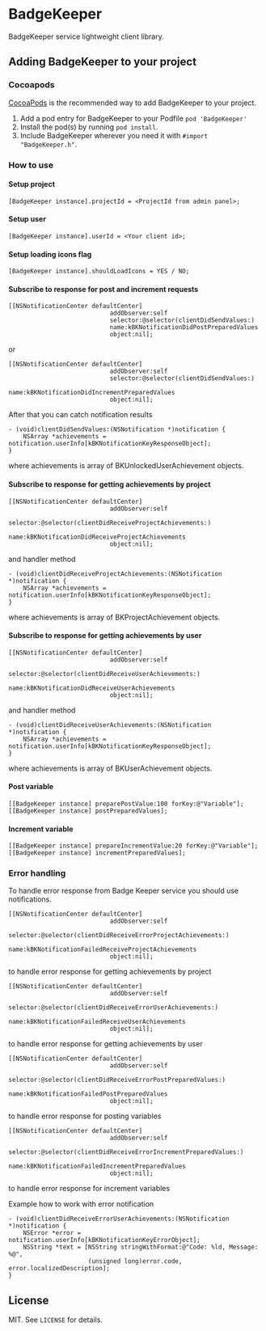 # BadgeKeeper
BadgeKeeper service lightweight client library.

## Adding BadgeKeeper to your project

### Cocoapods

[CocoaPods](http://cocoapods.org) is the recommended way to add BadgeKeeper to your project.

1. Add a pod entry for BadgeKeeper to your Podfile `pod 'BadgeKeeper'`
2. Install the pod(s) by running `pod install`.
3. Include BadgeKeeper wherever you need it with `#import "BadgeKeeper.h"`.

### How to use

#### Setup project
```
[BadgeKeeper instance].projectId = <ProjectId from admin panel>;
```
#### Setup user
```
[BadgeKeeper instance].userId = <Your client id>;
```
#### Setup loading icons flag
```
[BadgeKeeper instance].shouldLoadIcons = YES / NO;
```

#### Subscribe to response for post and increment requests
```
[[NSNotificationCenter defaultCenter]
                            addObserver:self
                            selector:@selector(clientDidSendValues:)
                            name:kBKNotificationDidPostPreparedValues
                            object:nil];
```
or
```
[[NSNotificationCenter defaultCenter]
                            addObserver:self
                            selector:@selector(clientDidSendValues:)
                            name:kBKNotificationDidIncrementPreparedValues
                            object:nil];
```
After that you can catch notification results
```
- (void)clientDidSendValues:(NSNotification *)notification {
    NSArray *achievements = notification.userInfo[kBKNotificationKeyResponseObject];
}
```
where achievements is array of BKUnlockedUserAchievement objects.

#### Subscribe to response for getting achievements by project
```
[[NSNotificationCenter defaultCenter]
                            addObserver:self
                            selector:@selector(clientDidReceiveProjectAchievements:)
                            name:kBKNotificationDidReceiveProjectAchievements
                            object:nil];
```
and handler method
```
- (void)clientDidReceiveProjectAchievements:(NSNotification *)notification {
    NSArray *achievements = notification.userInfo[kBKNotificationKeyResponseObject];
}
```
where achievements is array of BKProjectAchievement objects.

#### Subscribe to response for getting achievements by user
```
[[NSNotificationCenter defaultCenter]
                            addObserver:self
                            selector:@selector(clientDidReceiveUserAchievements:)
                            name:kBKNotificationDidReceiveUserAchievements
                            object:nil];
```
and handler method
```
- (void)clientDidReceiveUserAchievements:(NSNotification *)notification {
    NSArray *achievements = notification.userInfo[kBKNotificationKeyResponseObject];
}
```
where achievements is array of BKUserAchievement objects.

#### Post variable
```
[[BadgeKeeper instance] preparePostValue:100 forKey:@"Variable"];
[[BadgeKeeper instance] postPreparedValues];
```
#### Increment variable
```
[[BadgeKeeper instance] prepareIncrementValue:20 forKey:@"Variable"];
[[BadgeKeeper instance] incrementPreparedValues];
```

### Error handling
To handle error response from Badge Keeper service you should use notifications.
```
[[NSNotificationCenter defaultCenter]
                            addObserver:self
                            selector:@selector(clientDidReceiveErrorProjectAchievements:)
                            name:kBKNotificationFailedReceiveProjectAchievements
                            object:nil];
```
to handle error response for getting achievements by project

```
[[NSNotificationCenter defaultCenter]
                            addObserver:self
                            selector:@selector(clientDidReceiveErrorUserAchievements:)
                            name:kBKNotificationFailedReceiveUserAchievements
                            object:nil];
```
to handle error response for getting achievements by user

```
[[NSNotificationCenter defaultCenter]
                            addObserver:self
                            selector:@selector(clientDidReceiveErrorPostPreparedValues:)
                            name:kBKNotificationFailedPostPreparedValues
                            object:nil];
```
to handle error response for posting variables

```
[[NSNotificationCenter defaultCenter]
                            addObserver:self
                            selector:@selector(clientDidReceiveErrorIncrementPreparedValues:)
                            name:kBKNotificationFailedIncrementPreparedValues
                            object:nil];
```
to handle error response for increment variables

Example how to work with error notification
```
- (void)clientDidReceiveErrorUserAchievements:(NSNotification *)notification {
    NSError *error = notification.userInfo[kBKNotificationKeyErrorObject];
    NSString *text = [NSString stringWithFormat:@"Code: %ld, Message: %@",
                      (unsigned long)error.code, error.localizedDescription];
}
```

## License

MIT. See `LICENSE` for details.
